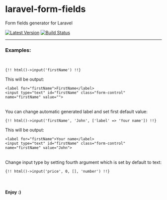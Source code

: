 # laravel-form-fields
Form fields generator for Laravel

[![Latest Version](https://img.shields.io/github/release/i80586/laravel-form-fields.svg?style=flat-square)](https://github.com/i80586/laravel-form-fields/releases)
[![Build Status](https://img.shields.io/github/actions/workflow/status/i80586/laravel-form-fields/php-ci.yml?label=ci%20build&style=flat-square)](https://github.com/i80586/laravel-form-fields/actions?query=workflow%3ACI)

<hr>

### Examples:

<br>

```
{!! html()->input('firstName') !!}
```

This will be output:

```
<label for="firstName">FirstName</label>
<input type="text" id="firstName" class="form-control" name="firstName" value="">
```

<br>
You can change automatic generated label and set first default value:

```
{!! html()->input('firstName', 'John', ['label' => 'Your name']) !!}
```

This will be output:

```
<label for="firstName">Your name</label>
<input type="text" id="firstName" class="form-control" name="firstName" value="John">
```

<br>
Change input type by setting fourth argument which is set by default to text:

```
{!! html()->input('price', 0, [], 'number') !!}
```

<br>

#### Enjoy :)